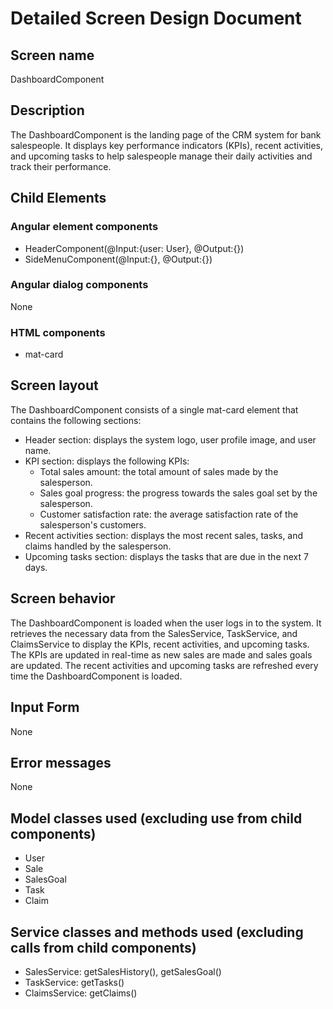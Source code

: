 # Detailed Screen Design Document
## Screen name
DashboardComponent
## Description
The DashboardComponent is the landing page of the CRM system for bank salespeople. It displays key performance indicators (KPIs), recent activities, and upcoming tasks to help salespeople manage their daily activities and track their performance.
## Child Elements
### Angular element components
- HeaderComponent(@Input:{user: User}, @Output:{})
- SideMenuComponent(@Input:{}, @Output:{})
### Angular dialog components
None
### HTML components
- mat-card
## Screen layout
The DashboardComponent consists of a single mat-card element that contains the following sections:
- Header section: displays the system logo, user profile image, and user name.
- KPI section: displays the following KPIs:
  - Total sales amount: the total amount of sales made by the salesperson.
  - Sales goal progress: the progress towards the sales goal set by the salesperson.
  - Customer satisfaction rate: the average satisfaction rate of the salesperson's customers.
- Recent activities section: displays the most recent sales, tasks, and claims handled by the salesperson.
- Upcoming tasks section: displays the tasks that are due in the next 7 days.
## Screen behavior
The DashboardComponent is loaded when the user logs in to the system. It retrieves the necessary data from the SalesService, TaskService, and ClaimsService to display the KPIs, recent activities, and upcoming tasks. The KPIs are updated in real-time as new sales are made and sales goals are updated. The recent activities and upcoming tasks are refreshed every time the DashboardComponent is loaded.
## Input Form
None
## Error messages
None
## Model classes used (excluding use from child components)
- User
- Sale
- SalesGoal
- Task
- Claim
## Service classes and methods used (excluding calls from child components)
- SalesService: getSalesHistory(), getSalesGoal()
- TaskService: getTasks()
- ClaimsService: getClaims()